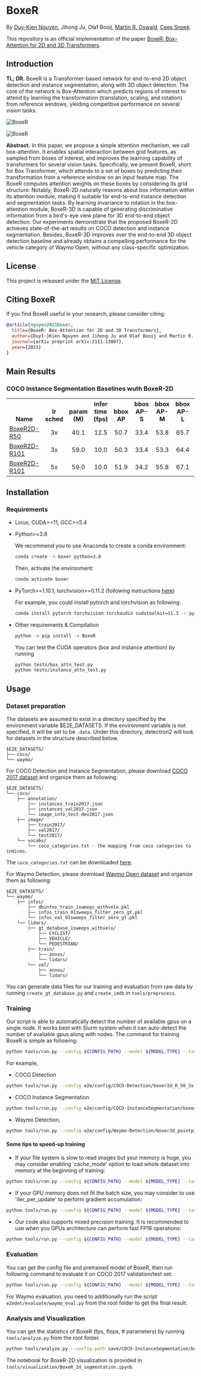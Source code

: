 # BoxeR

By [Duy-Kien Nguyen](https://scholar.google.com/citations?user=welhhBIAAAAJ&hl=en), Jihong Ju, Olaf Booij, [Martin R. Oswald](https://scholar.google.de/citations?user=biytQP8AAAAJ&hl=en), [Cees Snoek](https://www.ceessnoek.info/).

This repository is an official implementation of the paper [BoxeR: Box-Attention for 2D and 3D Transformers](https://arxiv.org/abs/2111.13087).

## Introduction

**TL; DR.** BoxeR is a Transformer-based network for end-to-end 2D object detection and instance segmentation, along with 3D object detection. The core of the network is Box-Attention which predicts regions of interest to attend by learning the transformation (translation, scaling, and rotation) from reference windows, yielding competitive performance on several vision tasks.

![BoxeR](./figs/teaser.png)

![BoxeR](./figs/box_attn.png)

**Abstract.** In this paper, we propose a simple attention mechanism, we call box-attention. It enables spatial interaction between grid features, as sampled from boxes of interest, and improves the learning capability of transformers for several vision tasks. Specifically, we present BoxeR, short for Box Transformer, which attends to a set of boxes by predicting their transformation from a reference window on an input feature map. The BoxeR computes attention weights on these boxes by considering its grid structure. Notably, BoxeR-2D naturally reasons about box information within its attention module, making it suitable for end-to-end instance detection and segmentation tasks. By learning invariance to rotation in the box-attention module, BoxeR-3D is capable of generating discriminative information from a bird's-eye view plane for 3D end-to-end object detection. Our experiments demonstrate that the proposed BoxeR-2D achieves state-of-the-art results on COCO detection and instance segmentation. Besides, BoxeR-3D improves over the end-to-end 3D object detection baseline and already obtains a compelling performance for the vehicle category of Waymo Open, without any class-specific optimization.

## License

This project is released under the [MIT License](./LICENSE).


## Citing BoxeR
If you find BoxeR useful in your research, please consider citing:
```bibtex
@article{nguyen2021boxer,
  title={BoxeR: Box-Attention for 2D and 3D Transformers},
  author={Duy{-}Kien Nguyen and Jihong Ju and Olaf Booij and Martin R. Oswald and Cees G. M. Snoek},
  journal={arXiv preprint arXiv:2111.13087},
  year={2021}
}
```

## Main Results

### COCO Instance Segmentation Baselines wuth BoxeR-2D

<table><tbody>
<!-- START TABLE -->
<!-- TABLE HEADER -->
<th valign="bottom">Name</th>
<th valign="bottom">lr<br/>sched</th>
<th valign="bottom">param<br/>(M)</th>
<th valign="bottom">infer<br/>time<br/>(fps)</th>
<th valign="bottom">bbox<br/>AP</th>
<th valign="bottom">bbox<br/>AP-S</th>
<th valign="bottom">bbox<br/>AP-M</th>
<th valign="bottom">bbox<br/>AP-L</th>
<th valign="bottom">segm<br/>AP</th>
<th valign="bottom">segm<br/>AP-S</th>
<th valign="bottom">segm<br/>AP-M</th>
<th valign="bottom">segm<br/>AP-L</th>
<!-- TABLE BODY -->
<!-- ROW: boxer2d_R_50_3x -->
 <tr><td align="left"><a href="configs/COCO-InstanceSegmentation/boxer2d_R_50_3x.yaml"> BoxeR2D-R50</a></td>
<td align="center">3x</td>
<td align="center">40.1</td>
<td align="center">12.5</td>
<td align="center">50.7</td>
<td align="center">33.4</td>
<td align="center">53.8</td>
<td align="center">65.7</td>
<td align="center">43.3</td>
<td align="center">23.5</td>
<td align="center">46.4</td>
<td align="center">62.5</td>
</tr>
<!-- ROW: boxer2d_R_101_3x -->
 <tr><td align="left"><a href="configs/COCO-Detection/boxer2d_R_101_3x.yaml">BoxeR2D-R101</a></td>
<td align="center">3x</td>
<td align="center">59.0</td>
<td align="center">10.0</td>
<td align="center">50.3</td>
<td align="center">33.4</td>
<td align="center">53.3</td>
<td align="center">64.4</td>
<td align="center">42.9</td>
<td align="center">22.8</td>
<td align="center">46.1</td>
<td align="center">61.7</td>
</tr>
<!-- ROW: boxer2d_R_101_5x_lsj -->
 <tr><td align="left"><a href="configs/COCO-Detection/boxer2d_R_101_5x_lsj.yaml">BoxeR2D-R101</a></td>
<td align="center">5x</td>
<td align="center">59.0</td>
<td align="center">10.0</td>
<td align="center">51.9</td>
<td align="center">34.2</td>
<td align="center">55.8</td>
<td align="center">67.1</td>
<td align="center">44.3</td>
<td align="center">24.7</td>
<td align="center">48.0</td>
<td align="center">63.8</td>
</tr>
</tbody></table>

## Installation

### Requirements

* Linux, CUDA>=11, GCC>=5.4
  
* Python>=3.8

    We recommend you to use Anaconda to create a conda environment:
    ```bash
    conda create -n boxer python=3.8
    ```
    Then, activate the environment:
    ```bash
    conda activate boxer
    ```
  
* PyTorch>=1.10.1, torchvision>=0.11.2 (following instructions [here](https://pytorch.org/))

    For example, you could install pytorch and torchvision as following:
    ```bash
    conda install pytorch torchvision torchaudio cudatoolkit=11.3 -c pytorch
    ```
  
* Other requirements & Compilation
    ```bash
    python -m pip install -e BoxeR
    ```

	You can test the CUDA operators (box and instance attention) by running 
    ```bash
    python tests/box_attn_test.py
	python tests/instance_attn_test.py
    ```

## Usage

### Dataset preparation

The datasets are assumed to exist in a directory specified by the environment variable $E2E_DATASETS.
If the environment variable is not specified, it will be set to be ```.data```.
Under this directory, detectron2 will look for datasets in the structure described below.

```
$E2E_DATASETS/
├── coco/
└── waymo/
```

For COCO Detection and Instance Segmentation, please download [COCO 2017 dataset](https://cocodataset.org/) and organize them as following:

```
$E2E_DATASETS/
└── coco/
	├── annotation/
		├── instances_train2017.json
		├── instances_val2017.json
		└── image_info_test-dev2017.json
	├── image/
		├── train2017/
		├── val2017/
		└── test2017/
	└── vocabs/
		└── coco_categories.txt - the mapping from coco categories to indices.
```
The ```coco_categories.txt``` can be downloaded [here](https://drive.google.com/file/d/1AcLUxVRzF2m26tNaFrAsnOvX0Z5L9oSz/view?usp=sharing).

For Waymo Detection, please download [Waymo Open dataset](https://waymo.com/intl/en_us/open/) and organize them as following:

```
$E2E_DATASETS/
└── waymo/
	├── infos/
		├── dbinfos_train_1sweeps_withvelo.pkl
		├── infos_train_01sweeps_filter_zero_gt.pkl
		└── infos_val_01sweeps_filter_zero_gt.pkl
	└── lidars/
		├── gt_database_1sweeps_withvelo/
			├── CYCLIST/
			├── VEHICLE/
			└── PEDESTRIAN/
		├── train/
			├── annos/
			└── lidars/
		└── val/
			├── annos/
			└── lidars/
```
You can generate data files for our training and evaluation from raw data by running ```create_gt_database.py``` and ```create_imdb``` in ```tools/preprocess```.

### Training
Our script is able to automatically detect the number of available gpus on a single node.
It works best with Slurm system when it can auto-detect the number of available gpus along with nodes.
The command for training BoxeR is simple as following:

```bash
python tools/run.py --config ${CONFIG_PATH} --model ${MODEL_TYPE} --task ${TASK_TYPE}
```

For example,

* COCO Detection

```bash
python tools/run.py --config e2e/config/COCO-Detection/boxer2d_R_50_3x.yaml --model boxer2d --task detection
```

* COCO Instance Segmentation

```bash
python tools/run.py --config e2e/config/COCO-InstanceSegmentation/boxer2d_R_50_3x.yaml --model boxer2d --task detection
```

* Waymo Detection,

```bash
python tools/run.py --config e2e/config/Waymo-Detection/boxer3d_pointpillar.yaml --model boxer3d --task detection3d
```

#### Some tips to speed-up training
* If your file system is slow to read images but your memory is huge, you may consider enabling 'cache_mode' option to load whole dataset into memory at the beginning of training:

```bash
python tools/run.py --config ${CONFIG_PATH} --model ${MODEL_TYPE} --task ${TASK_TYPE} dataset_config.${TASK_TYPE}.cache_mode=True
```

* If your GPU memory does not fit the batch size, you may consider to use 'iter_per_update' to perform gradient accumulation:

```bash
python tools/run.py --config ${CONFIG_PATH} --model ${MODEL_TYPE} --task ${TASK_TYPE} training.iter_per_update=2
```

* Our code also supports mixed precision training. It is recommended to use when you GPUs architecture can perform fast FP16 operations:

```bash
python tools/run.py --config ${CONFIG_PATH} --model ${MODEL_TYPE} --task ${TASK_TYPE} training.use_fp16=(float16 or bfloat16)
```

### Evaluation

You can get the config file and pretrained model of BoxeR, then run following command to evaluate it on COCO 2017 validation/test set:

```bash
python tools/run.py --config ${CONFIG_PATH} --model ${MODEL_TYPE} --task ${TASK_TYPE} training.run_type=(val or test or val_test)
```

For Waymo evaluation, you need to additionally run the script ```e2edet/evaluate/waymo_eval.py``` from the root folder to get the final result.


### Analysis and Visualization

You can get the statistics of BoxeR (fps, flops, \# parameters) by running ```tools/analyze.py``` from the root folder.

```bash
python tools/analyze.py --config-path save/COCO-InstanceSegmentation/boxer2d_R_101_3x.yaml --model-path save/COCO-InstanceSegmentation/boxer2d_final.pth --tasks speed flop parameter
```

The notebook for BoxeR-2D visualization is provided in ```tools/visualization/BoxeR_2d_segmentation.ipynb```.